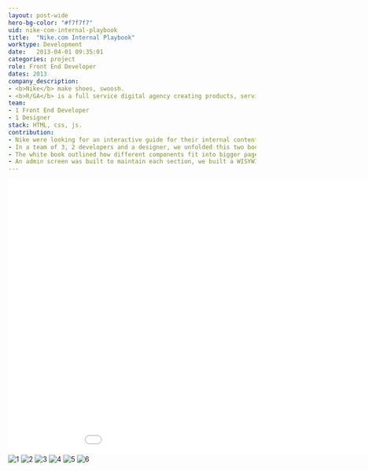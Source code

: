 ```yaml
---
layout: post-wide
hero-bg-color: "#f7f7f7"
uid: nike-com-internal-playbook
title:  "Nike.com Internal Playbook"
worktype: Development
date:   2013-04-01 09:35:01
categories: project
role: Front End Developer
dates: 2013
company_description:
- <b>Nike</b> make shoes, swoosh.
- <b>R/GA</b> is a full service digital agency creating products, services and communications to help grow client's businesses in the connected age.
team:
- 1 Front End Developer
- 1 Designer
stack: HTML, css, js.
contribution:
- Nike were looking for an interactive guide for their internal content creators.  They wanted to communicate both company goals and detailed instructions in a rich interesting fashion.
- In a team of 3, 2 developers and a designer, we unfolded this two book concept of a black book and a white.  The black book was split in 3 parts, one long scrolling experience with animations appearing at certain points.
- The white book outlined how different components fit into bigger pages on both the desktop nike.com and the mobile site.  It includes breakdowns of campaigns and interesting javascript notation with canvas arrows that can all be edited on the backend.
- An admin screen was built to maintain each section, we built a WISYWIG editors and an asset manager too.
---
```


<div class="showcase passworded">
  <div class="videoWrapper">
    <iframe src="//player.vimeo.com/video/71517474" width="1000" height="560" frameborder="0"> </iframe>
  </div>
  <img src="/img/nike-com-internal-playbook/1.jpg" alt="1">
  <img src="/img/nike-com-internal-playbook/2.jpg" alt="2">
  <img src="/img/nike-com-internal-playbook/3.jpg" alt="3">
  <img src="/img/nike-com-internal-playbook/4.jpg" alt="4">
  <img src="/img/nike-com-internal-playbook/5.jpg" alt="5">
  <img src="/img/nike-com-internal-playbook/6.jpg" alt="6">
</div>
